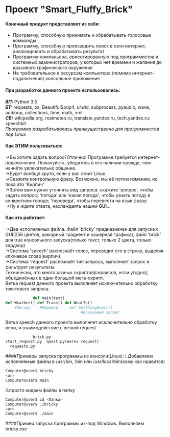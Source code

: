 # Проект "Smart_Fluffy_Brick"

#### Конечный продукт представляет из себя:

 * Программу, способную принимать и обрабатывать голосовые комманды
 * Программу, способную производить поиск в сети интернет, анализировать и обрабатывать результат
 * Программу-компаньона, ориентированную под программистов и системных администраторов, у которых нет времени и желания до красивого графического окружения
 * Не требовательное к ресурсам компьютера (помимо интернет-подключения) консольное приложение

#### При разработке данного проекта использовались:
***ЯП:*** Python 3.5 <br>
***БТ:*** requests, os, BeautifulSoup4, urwid, subprocess, pyaudio, wave, audioop, collections, time, math, xml <br>
***СВ:*** wikipedia.org, realmeteo.ru, translate.yandex.ru, tech.yandex.ru: speechkit <br>
*Программа разрабатывалась преимущественно для программистов под Linux*

#### Как ЭТИМ пользоваться:
->Вы хотите задать вопрос?Отлично! Программе требуется интернет-подключение. Пожалуйста, убедитесь в его наличии прежде, чем начнёте увлекательно общение. <br>
->Будет вообще круто, если у вас стоит Linux. <br>
->Скажите контрольную фразу. Возможно, мы её потом изменим, но пока это 'Кирпич'<br>
->Затем вам нужно уточнить вид запроса: скажите 'вопрос', чтобы задать вопрос; 'погода' или 'какая погода', чтобы узнать погоду в конкретном городе; 'переведи', чтобы перевести на язык фразу.<br>
->Ну и ждите ответа, наслаждаять нашим **GUI**...<br>

#### Как это работает:
->Два исполняемых файла. Файл 'bricky' предназначен для запуска с GUI(256 цветов, шикарный градиент и кашерная графика), файл 'brick' для true консольного запуска(только текст, только 2 цвета, только хардкор)<br>
->Система 'speech' распознаёт голос, переводит его в строку, выделяя ключевое слово(кирпич).<br>
->Система 'request' распознаёт тип запроса, выполняет запрос и фильтрует результаты.<br>
Технически, это много разных скриптов(сервисов, если угодно), объединённых в один большой мега-скрипт.<br>
Ветка request данного проекта выполняет исключительно обработку текстового запроса.
```python
			def main(text)
def Weather() def Trans() def WhatIs()
	#Погода	   #Перевод	    def GetThingQuest()
								 #Поисковый запрос
```
Ветка speech данного проекта выполняет исключительно обработку речи, и взаимодействие с веткой request.
```python
			brick.py
start_request.py  quest.py(ветка request)
  requests.py        
```
####Примеры запуска программы из консоли(Linux):
I.Добавляем исполняемые файлы в /usr/bin, /bin или /usr/local/bin(кому как нравится)
```sh
Computer@user$ bricky
<or>
Computer@user$ main
```
II.просто кидаем файлы в папку
```sh
Computer@user$ cd <Папка>
Computer@user$ ./bricky
<or>
Computer@user$ ./main
```
####Пример запуска программы из-под Windows:
Выполняем bricky.exe
